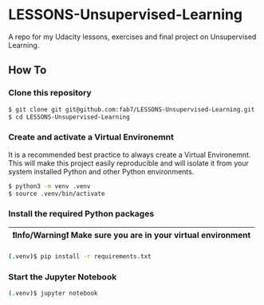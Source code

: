# LESSONS-Unsupervised-Learning
A repo for my Udacity lessons, exercises and final project on Unsupervised Learning.

## How To

### Clone this repository

``` bash
$ git clone git git@github.com:fab7/LESSONS-Unsupervised-Learning.git
$ cd LESSONS-Unsupervised-Learning
```

### Create and activate a Virtual Environemnt
It is a recommended best practice to always create a Virtual Environemnt. This will make this project easily reproducible and will isolate it from your system installed Python and other Python environments.
```bash
$ python3 -m venv .venv
$ source .venv/bin/activate
```

### Install the required Python packages
| :exclamation:Info/Warning:exclamation: Make sure you are in your virtual environment |
|------------------------------------------------------------------------------------------|

```bash
(.venv)$ pip install -r requirements.txt
```

### Start the Jupyter Notebook

```bash
(.venv)$ jupyter notebook
```
